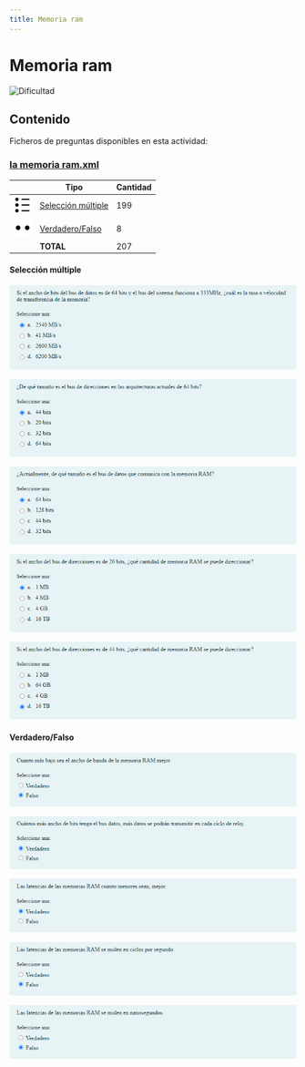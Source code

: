 ```yaml
---
title: Memoria ram
---
```


# Memoria ram

![Dificultad](https://img.shields.io/badge/Dificultad-Desconocida-black)



## Contenido

Ficheros de preguntas disponibles en esta actividad:



### [la memoria ram.xml](la%20memoria%20ram.xml)


|   | Tipo              | Cantidad                   |
| - | ----------------- | -------------------------- |
| ![multichoice](https://raw.githubusercontent.com/teuton-software/actirepo/master/icons/multichoice.svg) | [Selección múltiple](#selección-múltiple) | 199 |
| ![truefalse](https://raw.githubusercontent.com/teuton-software/actirepo/master/icons/truefalse.svg) | [Verdadero/Falso](#verdaderofalso) | 8 |
|   | **TOTAL**         | 207 |


#### Selección múltiple


![bus de memoria](images/la%20memoria%20ram/bus-de-memoria_1.png)

![bus de memoria](images/la%20memoria%20ram/bus-de-memoria_2.png)

![bus de memoria](images/la%20memoria%20ram/bus-de-memoria_3.png)

![bus memoria](images/la%20memoria%20ram/bus-memoria_1.png)

![bus memoria](images/la%20memoria%20ram/bus-memoria_2.png)



#### Verdadero/Falso


![ancho banda](images/la%20memoria%20ram/ancho-banda_1.png)

![bus de memoria](images/la%20memoria%20ram/bus-de-memoria_4.png)

![latencias](images/la%20memoria%20ram/latencias_1.png)

![latencias](images/la%20memoria%20ram/latencias_2.png)

![latencias](images/la%20memoria%20ram/latencias_3.png)




